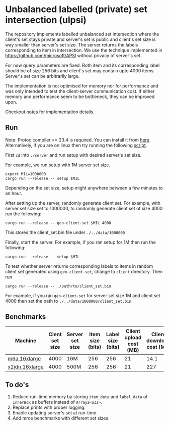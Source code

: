 # Unbalanced labelled (private) set intersection (ulpsi)

The repository implements labelled unbalanced set intersection where the client's set stays private and server's set is public and client's set size is way smaller than server's set size. The server returns the labels corresponding to item in intersection. We use the technique implemented in https://github.com/microsoft/APSI without privacy of server's set.

For now query parameters are fixed. Both item and its corresponding label should be of size 256 bits and client's set may contain upto 4000 items. Server's set can be arbitrarily large.

The implementation is not optimised for memory nor for performance and was only intended to test the client-server communication cost. If either memory and performance seem to be bottleneck, they can be improved upon.

Checkout [notes](./notes/Labelled%20PSI.md) for implementation details.

## Run

Note: Protoc compiler >= 23.4 is required. You can install it from [here](https://grpc.io/docs/protoc-installation/). Alternatively, if you are on linux then try running the following [script](./bootstrap-linux.sh).

First `cd` into `./server` and run setup with desired server's set size.

For example, we run setup with 1M server set size.

```
export MIL=1000000
cargo run --release -- setup $MIL
```

Depending on the set size, setup might anywhere between a few minutes to an hour.

After setting up the server, randomly generate client set. For example, with server set size set to 1000000, to randomly generate client set of size 4000 run the following:

```
cargo run --release -- gen-client-set $MIL 4000
```

This stores the client_set.bin file under `./../data/1000000`

Finally, start the server. For example, if you ran setup for 1M then run the following:

```
cargo run --release -- setup $MIL
```

To test whether server returns corresponding labels to items in random client set generated using `gen-client-set`, change to `client` directory. Then run

```
cargo run --release -- ./path/to/client_set.bin
```

For example, if you ran `gen-client-set` for server set size 1M and client set 4000 then set the path to `./../data/1000000/client_set.bin`.

## Benchmarks

| Machine                                                      | Cient set size | Server set size | Item size (bits) | Label size (bits) | Client upload cost (MB) | Client download cost (MB) | Server runtime (ms) |
| ------------------------------------------------------------ | -------------- | --------------- | ---------------- | ----------------- | ----------------------- | ------------------------- | ------------------- |
| [m6a.16xlarge](https://aws.amazon.com/ec2/instance-types/)   | 4000           | 16M             | 256              | 256               | 21                      | 14.1                      | 3728                |
| [x2idn.16xlarge](https://aws.amazon.com/ec2/instance-types/) | 4000           | 500M            | 256              | 256               | 21                      | 227                       | 80676               |

## To do's

1. Reduce run-time memory by storing `item_data` and `label_data` of `InnerBox` as buffers instead of `Array2<u32>`.
2. Replace prints with proper logging.
3. Enable updating server's set at run-time.
4. Add mroe benchmarks with different set sizes.
